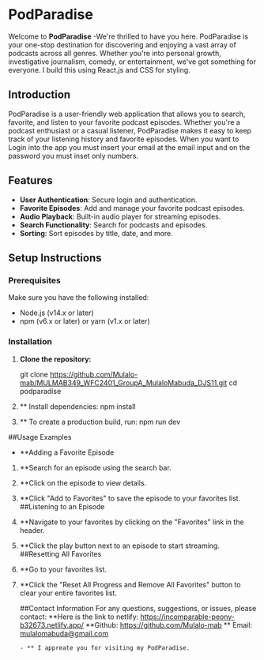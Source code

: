 # PodParadise

Welcome to **PodParadise** -We're thrilled to have you here. PodParadise is your one-stop destination for discovering and enjoying a vast array of podcasts across all genres. Whether you're into personal growth, investigative journalism, comedy, or entertainment, we've got something for everyone. I build this using React.js and CSS for styling.


## Introduction

PodParadise is a user-friendly web application that allows you to search, favorite, and listen to your favorite podcast episodes. Whether you're a podcast enthusiast or a casual listener, PodParadise makes it easy to keep track of your listening history and favorite episodes. When you want to Login into the app you must insert your email at the email input and on the password you must inset only numbers.

## Features

- **User Authentication**: Secure login and authentication.
- **Favorite Episodes**: Add and manage your favorite podcast episodes.
- **Audio Playback**: Built-in audio player for streaming episodes.
- **Search Functionality**: Search for podcasts and episodes.
- **Sorting**: Sort episodes by title, date, and more.

## Setup Instructions

### Prerequisites

Make sure you have the following installed:
- Node.js (v14.x or later)
- npm (v6.x or later) or yarn (v1.x or later)

### Installation

1. **Clone the repository:**
   
   git clone https://github.com/Mulalo-mab/MULMAB349_WFC2401_GroupA_MulaloMabuda_DJS11.git
   cd podparadise

2. ** Install dependencies: npm install
3. ** To create a production build, run: npm run dev

##Usage Examples
- **Adding a Favorite Episode
1. **Search for an episode using the search bar.
2. **Click on the episode to view details.
3. **Click "Add to Favorites" to save the episode to your favorites list.
##Listening to an Episode
1. **Navigate to your favorites by clicking on the "Favorites" link in the header.
2. **Click the play button next to an episode to start streaming.
##Resetting All Favorites
1. **Go to your favorites list.
2. **Click the "Reset All Progress and Remove All Favorites" button to clear your entire favorites list.

    ##Contact Information
For any questions, suggestions, or issues, please contact:
**Here is the link to netlify:  https://incomparable-peony-b32673.netlify.app/
**Github: https://github.com/Mulalo-mab
** Email: mulalomabuda@gmail.com


       - ** I appreate you for visiting my PodParadise.
